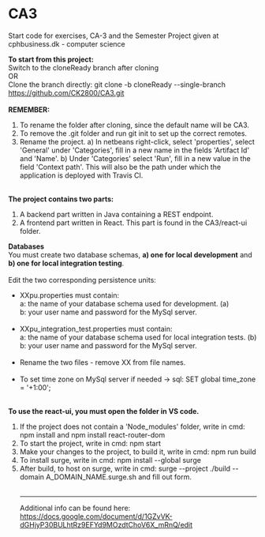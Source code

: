# CA3

Start code for exercises, CA-3 and the Semester Project given at cphbusiness.dk - computer science

<B>To start from this project:</B><br />
Switch to the cloneReady branch after cloning <br />
OR<br/>
Clone the branch directly: git clone -b cloneReady --single-branch https://github.com/CK2800/CA3.git<br /><br />
<B>REMEMBER:</B>
1. To rename the folder after cloning, since the default name will be CA3.
2. To remove the .git folder and run git init to set up the correct remotes.
3. Rename the project. 
a) In netbeans right-click, select 'properties', select 'General' under 'Categories', fill in a new name in the fields 'Artifact Id' and 'Name'.
b) Under 'Categories' select 'Run', fill in a new value in the field 'Context path'. This will also be the path under which the application is deployed with Travis CI.<br /><br />


<B>The project contains two parts:</B><br />
1. A backend part written in Java containing a REST endpoint.<br /> 
2. A frontend part written in React. This part is found in the CA3/react-ui folder.

<B>Databases</B><br />
You must create two database schemas, <B>a) one for local development</B> and <B>b) one for local integration testing</B>.
<br /><br />
Edit the two corresponding persistence units:<br />
* XXpu.properties must contain:<br />
a: the name of your database schema used for development. (a)<br />
b: your user name and password for the MySql server.
<br /><br />
* XXpu_integration_test.properties must contain:<br />
a: the name of your database schema used for local integration tests. (b)<br />
b: your user name and password for the MySql server.
<br /><br />
* Rename the two files - remove XX from file names.
<br><br>
* To set time zone on MySql server if needed -> sql: SET global time_zone = '+1:00';
<br /><br />

<B>To use the react-ui, you must open the folder in VS code.</B><br>
1. If the project does not contain a 'Node_modules' folder, write in cmd:  npm install and npm install react-router-dom<br />
2. To start the project, write in cmd: npm start<br />
3. Make your changes to the project, to build it, write in cmd: npm run build<br />
4. To install surge, write in cmd: npm install --global surge<br />
5. After build, to host on surge, write in cmd: surge --project ./build --domain A_DOMAIN_NAME.surge.sh and fill out form.<br />
<br /><hr />
Additional info can be found here: https://docs.google.com/document/d/1GZvVK-dGHjyP30BULhtRz9EFYd9MOzdtChoV6X_mRnQ/edit
